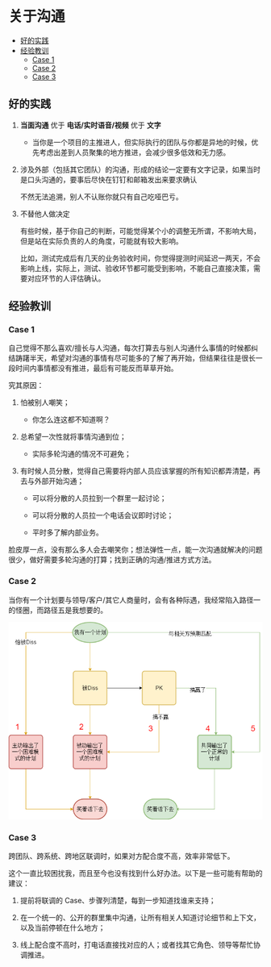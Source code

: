 # 关于沟通

<!-- vim-markdown-toc GFM -->

* [好的实践](#好的实践)
* [经验教训](#经验教训)
    * [Case 1](#case-1)
    * [Case 2](#case-2)
    * [Case 3](#case-3)

<!-- vim-markdown-toc -->

## 好的实践

1. **当面沟通** 优于 **电话/实时语音/视频** 优于 **文字**

    - 当你是一个项目的主推进人，但实际执行的团队与你都是异地的时候，优先考虑出差到人员聚集的地方推进，会减少很多低效和无力感。 

2. 涉及外部（包括其它团队）的沟通，形成的结论一定要有文字记录，如果当时是口头沟通的，要事后尽快在钉钉和邮箱发出来要求确认

    不然无法追溯，别人不认账你就只有自己吃哑巴亏。

3. 不替他人做决定

    有些时候，基于你自己的判断，可能觉得某个小的调整无所谓，不影响大局，但是站在实际负责的人的角度，可能就有较大影响。
    
    比如，测试完成后有几天的业务验收时间，你觉得提测时间延迟一两天，不会影响上线，实际上，测试、验收环节都可能受到影响，不能自己直接决策，需要对应环节的人评估确认。

## 经验教训

### Case 1

自己觉得不那么喜欢/擅长与人沟通，每次打算去与别人沟通什么事情的时候都纠结踌躇半天，希望对沟通的事情有尽可能多的了解了再开始，但结果往往是很长一段时间内事情都没有推进，最后有可能反而草草开始。

究其原因：

1. 怕被别人嘲笑；

    - 你怎么连这都不知道啊？

2. 总希望一次性就将事情沟通到位；

    - 实际多轮沟通的情况不可避免；

3. 有时候人员分散，觉得自己需要将内部人员应该掌握的所有知识都弄清楚，再去与外部开始沟通；

    - 可以将分散的人员拉到一个群里一起讨论；

    - 可以将分散的人员拉一个电话会议即时讨论；

    - 平时多了解内部业务。

脸皮厚一点，没有那么多人会去嘲笑你；想法弹性一点，能一次沟通就解决的问题很少，做好需要多轮沟通的打算；找到正确的沟通/推进方式方法。

### Case 2

当你有一个计划要与领导/客户/其它人商量时，会有各种际遇，我经常陷入路径一的怪圈，而路径五是我想要的。

![I have a plan](https://raw.githubusercontent.com/mzlogin/drawio-files/master/output/i-have-a-plan.png)

### Case 3

跨团队、跨系统、跨地区联调时，如果对方配合度不高，效率非常低下。

这个一直比较困扰我，而且至今也没有找到什么好办法。以下是一些可能有帮助的建议：

1. 提前将联调的 Case、步骤列清楚，每到一步知道找谁来支持；

2. 在一个统一的、公开的群里集中沟通，让所有相关人知道讨论细节和上下文，以及当前停顿在什么地方；

3. 线上配合度不高时，打电话直接找对应的人；或者找其它角色、领导等帮忙协调推进。
